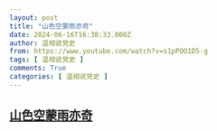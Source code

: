 ```yaml
---
layout: post
title: "山色空蒙雨亦奇"
date: 2024-06-16T16:38:33.000Z
author: 温相说党史
from: https://www.youtube.com/watch?v=s1pPOO1D5-g
tags: [ 温相说党史 ]
comments: True
categories: [ 温相说党史 ]
---
```

<!--1718555913000-->
[山色空蒙雨亦奇](https://www.youtube.com/watch?v=s1pPOO1D5-g)
------

<div>

</div>
